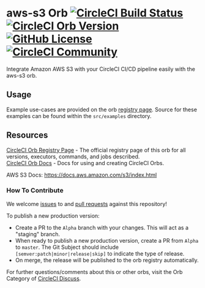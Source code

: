 # aws-s3 Orb [![CircleCI Build Status](https://circleci.com/gh/CircleCI-Public/aws-s3-orb.svg?style=shield "CircleCI Build Status")](https://circleci.com/gh/CircleCI-Public/aws-s3-orb) [![CircleCI Orb Version](https://img.shields.io/badge/endpoint.svg?url=https://badges.circleci.io/orb/circleci/aws-s3)](https://circleci.com/orbs/registry/orb/circleci/aws-s3) [![GitHub License](https://img.shields.io/badge/license-MIT-lightgrey.svg)](https://raw.githubusercontent.com/CircleCI-Public/aws-s3-orb/master/LICENSE) [![CircleCI Community](https://img.shields.io/badge/community-CircleCI%20Discuss-343434.svg)](https://discuss.circleci.com/c/ecosystem/orbs)

  Integrate Amazon AWS S3 with your CircleCI CI/CD pipeline easily with the aws-s3 orb.


## Usage

Example use-cases are provided on the orb [registry page](https://circleci.com/orbs/registry/orb/circleci/aws-s3#usage-examples). Source for these examples can be found within the `src/examples` directory.


## Resources

[CircleCI Orb Registry Page](https://circleci.com/orbs/registry/orb/circleci/aws-s3) - The official registry page of this orb for all versions, executors, commands, and jobs described.  
[CircleCI Orb Docs](https://circleci.com/docs/2.0/orb-intro/#section=configuration) - Docs for using and creating CircleCI Orbs.  

AWS S3 Docs: https://docs.aws.amazon.com/s3/index.html

### How To Contribute

We welcome [issues](https://github.com/CircleCI-Public/aws-s3-orb/issues) to and [pull requests](https://github.com/CircleCI-Public/aws-s3-orb/pulls) against this repository!

To publish a new production version:
* Create a PR to the `Alpha` branch with your changes. This will act as a "staging" branch.
* When ready to publish a new production version, create a PR from `Alpha` to `master`. The Git Subject should include `[semver:patch|minor|release|skip]` to indicate the type of release.
* On merge, the release will be published to the orb registry automatically.

For further questions/comments about this or other orbs, visit the Orb Category of [CircleCI Discuss](https://discuss.circleci.com/c/orbs).
